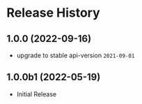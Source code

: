 # Release History

## 1.0.0 (2022-09-16)

- upgrade to stable api-version `2021-09-01`

## 1.0.0b1 (2022-05-19)

* Initial Release
